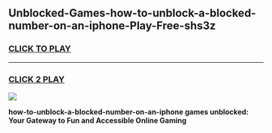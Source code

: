 
## Unblocked-Games-how-to-unblock-a-blocked-number-on-an-iphone-Play-Free-shs3z
<h3>
<a href="https://premium76.site?title=how-to-unblock-a-blocked-number-on-an-iphone&ref=20M">CLICK TO PLAY</a></h3>
<hr>

<h3>
<a href="https://premium76.site?title=how-to-unblock-a-blocked-number-on-an-iphone&ref=20M">CLICK 2 PLAY</a>
  
</h3>

<a href="https://premium76.site?title=how-to-unblock-a-blocked-number-on-an-iphone&ref=19M"><img src="https://clearcache.store/games.png"></a>


**how-to-unblock-a-blocked-number-on-an-iphone games unblocked: Your Gateway to Fun and Accessible Online Gaming**
